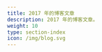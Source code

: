 ```yaml
---
title: 2017 年的博客文章
description: 2017 年的博客文章。
weight: 10
type: section-index
icon: /img/blog.svg
---
```


